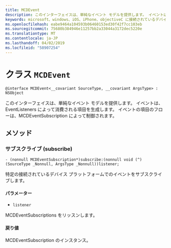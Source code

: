 ```yaml
---
title: MCDEvent
description: このインターフェイスは、単純なイベント モデルを提供します。 イベントは、EventListeners によって消費される項目を生成します。
keywords: microsoft、windows、iOS、iPhone、objectiveC に接続されているデバイス、プロジェクトのローマ
ms.openlocfilehash: eabe9464a104593b06460153ed30f42f7cc103eb
ms.sourcegitcommit: 75680b384946e11257bb2a33044a3172dec5220e
ms.translationtype: MT
ms.contentlocale: ja-JP
ms.lasthandoff: 04/02/2019
ms.locfileid: "58907254"
---
```

# <a name="class-mcdevent"></a>クラス `MCDEvent` 

```
@interface MCDEvent<__covariant SourceType, __covariant ArgsType> : NSObject
```  
 
 このインターフェイスは、単純なイベント モデルを提供します。 イベントは、EventListeners によって消費される項目を生成します。
イベントの項目のフローは、MCDEventSubscription によって制御されます。

## <a name="methods"></a>メソッド

### <a name="subscribe"></a>サブスクライブ (subscribe)
`- (nonnull MCDEventSubscription*)subscribe:(nonnull void (^)(SourceType _Nonnull, ArgsType _Nonnull))listener;`

特定の接続されているデバイス プラットフォームでのイベントをサブスクライブします。

#### <a name="parameters"></a>パラメーター 
* `listener` 

MCDEventSubscriptions をリッスンします。

#### <a name="returns"></a>戻り値
MCDEventSubscription のインスタンス。